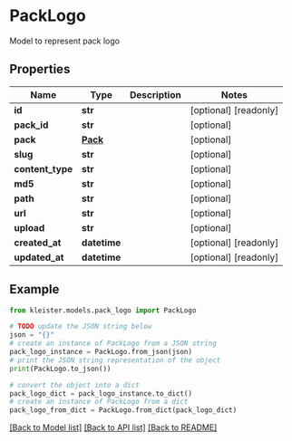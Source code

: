 # PackLogo

Model to represent pack logo

## Properties

Name | Type | Description | Notes
------------ | ------------- | ------------- | -------------
**id** | **str** |  | [optional] [readonly] 
**pack_id** | **str** |  | [optional] 
**pack** | [**Pack**](Pack.md) |  | [optional] 
**slug** | **str** |  | [optional] 
**content_type** | **str** |  | [optional] 
**md5** | **str** |  | [optional] 
**path** | **str** |  | [optional] 
**url** | **str** |  | [optional] 
**upload** | **str** |  | [optional] 
**created_at** | **datetime** |  | [optional] [readonly] 
**updated_at** | **datetime** |  | [optional] [readonly] 

## Example

```python
from kleister.models.pack_logo import PackLogo

# TODO update the JSON string below
json = "{}"
# create an instance of PackLogo from a JSON string
pack_logo_instance = PackLogo.from_json(json)
# print the JSON string representation of the object
print(PackLogo.to_json())

# convert the object into a dict
pack_logo_dict = pack_logo_instance.to_dict()
# create an instance of PackLogo from a dict
pack_logo_from_dict = PackLogo.from_dict(pack_logo_dict)
```
[[Back to Model list]](../README.md#documentation-for-models) [[Back to API list]](../README.md#documentation-for-api-endpoints) [[Back to README]](../README.md)


